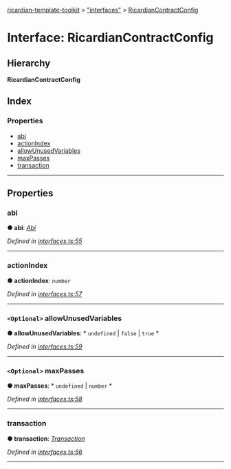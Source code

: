 [ricardian-template-toolkit](../README.md) > ["interfaces"](../modules/_interfaces_.md) > [RicardianContractConfig](../interfaces/_interfaces_.ricardiancontractconfig.md)

# Interface: RicardianContractConfig

## Hierarchy

**RicardianContractConfig**

## Index

### Properties

* [abi](_interfaces_.ricardiancontractconfig.md#abi)
* [actionIndex](_interfaces_.ricardiancontractconfig.md#actionindex)
* [allowUnusedVariables](_interfaces_.ricardiancontractconfig.md#allowunusedvariables)
* [maxPasses](_interfaces_.ricardiancontractconfig.md#maxpasses)
* [transaction](_interfaces_.ricardiancontractconfig.md#transaction)

---

## Properties

<a id="abi"></a>

###  abi

**● abi**: *[Abi](_interfaces_.abi.md)*

*Defined in [interfaces.ts:55](https://github.com/EOSIO/ricardian-template-toolkit/blob/84a970d/src/interfaces.ts#L55)*

___
<a id="actionindex"></a>

###  actionIndex

**● actionIndex**: *`number`*

*Defined in [interfaces.ts:57](https://github.com/EOSIO/ricardian-template-toolkit/blob/84a970d/src/interfaces.ts#L57)*

___
<a id="allowunusedvariables"></a>

### `<Optional>` allowUnusedVariables

**● allowUnusedVariables**: * `undefined` &#124; `false` &#124; `true`
*

*Defined in [interfaces.ts:59](https://github.com/EOSIO/ricardian-template-toolkit/blob/84a970d/src/interfaces.ts#L59)*

___
<a id="maxpasses"></a>

### `<Optional>` maxPasses

**● maxPasses**: * `undefined` &#124; `number`
*

*Defined in [interfaces.ts:58](https://github.com/EOSIO/ricardian-template-toolkit/blob/84a970d/src/interfaces.ts#L58)*

___
<a id="transaction"></a>

###  transaction

**● transaction**: *[Transaction](_interfaces_.transaction.md)*

*Defined in [interfaces.ts:56](https://github.com/EOSIO/ricardian-template-toolkit/blob/84a970d/src/interfaces.ts#L56)*

___

